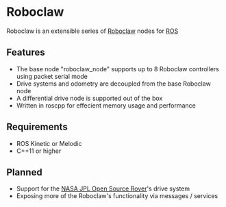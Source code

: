 # Roboclaw
Roboclaw is an extensible series of [Roboclaw][roboclaw] nodes for [ROS][ros]

## Features

- The base node "roboclaw_node" supports up to 8 Roboclaw controllers using packet serial mode
- Drive systems and odometry are decoupled from the base Roboclaw node
- A differential drive node is supported out of the box
- Written in roscpp for effecient memory usage and performance

## Requirements
- ROS Kinetic or Melodic
- C++11 or higher 

## Planned

- Support for the [NASA JPL Open Source Rover][jpl]'s drive system
- Exposing more of the Roboclaw's functionality via messages / services



[roboclaw]: http://www.basicmicro.com
[ros]: http://www.ros.org
[jpl]: https://opensourcerover.jpl.nasa.gov